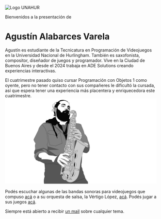 ![Logo UNAHUR](./assets/UNAHUR.png)

Bienvenidos a la presentación de 
# Agustín Alabarces Varela

Agustín es estudiante de la Tecnicatura en Programación de Videojuegos en la Universidad Nacional de Hurlingham. También es saxofonista, compositor, diseñador de juegos y programador. Vive en la Ciudad de Buenos Aires y desde el 2024 trabaja en ADE Solutions creando experiencias interactivas.

El cuatrimestre pasado quiso cursar Programación con Objetos 1 como oyente, pero no tener contacto con sus compañeres le dificultó la cursada, así que espera tener una experiencia más placentera y enriquecedora este cuatrimestre.
<img src="./assets/saxo-grises.jpg" style='width:500px'/>

Podés escuchar algunas de las bandas sonoras para videojuegos que compuso <a href='https://www.youtube.com/watch?v=N2alAElgwOg&list=PLBSTAw-qp1EX5QRS2a5wufFMdRhWZTtpV'>acá</a> o a su orquesta de salsa, la Vértigo López, <a href='https://www.youtube.com/watch?v=p4RVv-KQDSg'>acá</a>. Podés jugar a sus juegos <a href='https://aalabarces.github.io/'>acá</a>.

Siempre está abierto a recibir <a href='mailto:aalabarces@gmail.com'>un mail</a> sobre cualquier tema.